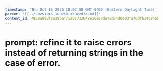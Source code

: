 ```yaml
---
timestamp: 'Thu Oct 16 2025 18:07:50 GMT-0400 (Eastern Daylight Time)'
parent: '[[../20251016_180750.3e8eed7d.md]]'
content_id: 4950a093f2a38baf71a0c732648e16ed7da76d54d0e03fa76dfb39c945b2c565
---
```


# prompt: refine it to raise errors instead of returning strings in the case of error.
